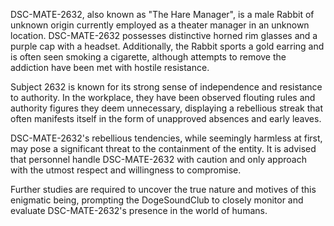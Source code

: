 DSC-MATE-2632, also known as "The Hare Manager", is a male Rabbit of unknown origin currently employed as a theater manager in an unknown location. DSC-MATE-2632 possesses distinctive horned rim glasses and a purple cap with a headset. Additionally, the Rabbit sports a gold earring and is often seen smoking a cigarette, although attempts to remove the addiction have been met with hostile resistance.

Subject 2632 is known for its strong sense of independence and resistance to authority. In the workplace, they have been observed flouting rules and authority figures they deem unnecessary, displaying a rebellious streak that often manifests itself in the form of unapproved absences and early leaves.

DSC-MATE-2632's rebellious tendencies, while seemingly harmless at first, may pose a significant threat to the containment of the entity. It is advised that personnel handle DSC-MATE-2632 with caution and only approach with the utmost respect and willingness to compromise.

Further studies are required to uncover the true nature and motives of this enigmatic being, prompting the DogeSoundClub to closely monitor and evaluate DSC-MATE-2632's presence in the world of humans.